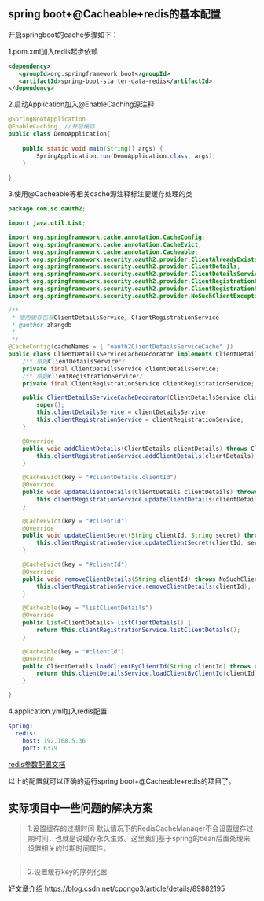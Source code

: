 spring boot+@Cacheable+redis的基本配置
----------

开启springboot的cache步骤如下：

1.pom.xml加入redis起步依赖
```xml  
<dependency>
   <groupId>org.springframework.boot</groupId>
   <artifactId>spring-boot-starter-data-redis</artifactId>
</dependency>	
```


2.启动Application加入@EnableCaching源注释
```java
@SpringBootApplication
@EnableCaching  //开启缓存
public class DemoApplication{
 
    public static void main(String[] args) {
        SpringApplication.run(DemoApplication.class, args);
    }
 
}
```

3.使用@Cacheable等相关cache源注释标注要缓存处理的类
```java
package com.sc.oauth2;

import java.util.List;

import org.springframework.cache.annotation.CacheConfig;
import org.springframework.cache.annotation.CacheEvict;
import org.springframework.cache.annotation.Cacheable;
import org.springframework.security.oauth2.provider.ClientAlreadyExistsException;
import org.springframework.security.oauth2.provider.ClientDetails;
import org.springframework.security.oauth2.provider.ClientDetailsService;
import org.springframework.security.oauth2.provider.ClientRegistrationException;
import org.springframework.security.oauth2.provider.ClientRegistrationService;
import org.springframework.security.oauth2.provider.NoSuchClientException;

/**
 * 使用缓存包装ClientDetailsService, ClientRegistrationService
 * @author zhangdb
 *
 */
@CacheConfig(cacheNames = { "oauth2ClientDetailsServiceCache" })
public class ClientDetailsServiceCacheDecorator implements ClientDetailsService, ClientRegistrationService {
	/** 原始ClientDetailsService*/
	private final ClientDetailsService clientDetailsService;
	/** 原始clientRegistrationService*/
	private final ClientRegistrationService clientRegistrationService;

	public ClientDetailsServiceCacheDecorator(ClientDetailsService clientDetailsService, ClientRegistrationService clientRegistrationService) {
		super();
		this.clientDetailsService = clientDetailsService;
		this.clientRegistrationService = clientRegistrationService;
	}

	@Override
	public void addClientDetails(ClientDetails clientDetails) throws ClientAlreadyExistsException {
		this.clientRegistrationService.addClientDetails(clientDetails);
	}

	@CacheEvict(key = "#clientDetails.clientId")
	@Override
	public void updateClientDetails(ClientDetails clientDetails) throws NoSuchClientException {
		this.clientRegistrationService.updateClientDetails(clientDetails);
	}

	@CacheEvict(key = "#clientId")
	@Override
	public void updateClientSecret(String clientId, String secret) throws NoSuchClientException {
		this.clientRegistrationService.updateClientSecret(clientId, secret);
	}

	@CacheEvict(key = "#clientId")
	@Override
	public void removeClientDetails(String clientId) throws NoSuchClientException {
		this.clientRegistrationService.removeClientDetails(clientId);
	}

	@Cacheable(key = "listClientDetails")
	@Override
	public List<ClientDetails> listClientDetails() {
		return this.clientRegistrationService.listClientDetails();
	}

	@Cacheable(key = "#clientId")
	@Override
	public ClientDetails loadClientByClientId(String clientId) throws ClientRegistrationException {
		return this.clientDetailsService.loadClientByClientId(clientId);
	}

}

```

4.application.yml加入redis配置
```yml
spring:
  redis:
    host: 192.168.5.36
    port: 6379
```    

    
[redis参数配置文档]()

以上的配置就可以正确的运行spring boot+@Cacheable+redis的项目了。

实际项目中一些问题的解决方案
----------

> 1.设置缓存的过期时间
默认情况下的RedisCacheManager不会设置缓存过期时间，也就是说缓存永久生效。这里我们基于spring的bean后置处理来设置相关的过期时间属性。
```java

```



> 2.设置缓存key的序列化器



好文章介绍
https://blog.csdn.net/cpongo3/article/details/89882195

